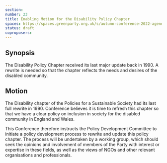 ```yaml
---
section:
number: 23
title: Enabling Motion for the Disability Policy Chapter
spaces: https://spaces.greenparty.org.uk/s/autumn-conference-2022-agenda-forum/?contentId=101775
status: draft
coproposers:
---
```

## Synopsis
The Disability Policy Chapter received its last major update back in 1990. A rewrite is needed so that the chapter reflects the needs and desires of the disabled community.

## Motion
The Disability chapter of the Policies for a Sustainable Society had its last full rewrite in 1990. Conference believes it is time to refresh this chapter so that we have a clear policy on inclusion in society for the disabled community in England and Wales.

This Conference therefore instructs the Policy Development Committee to initiate a policy development process to rewrite and update this policy chapter. The process will be undertaken by a working group, which should seek the opinions and involvement of members of the Party with interest or expertise in these fields, as well as the views of NGOs and other relevant organisations and professionals.
